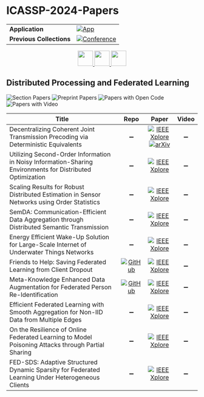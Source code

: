 # ICASSP-2024-Papers

<table>
    <tr>
        <td><strong>Application</strong></td>
        <td>
            <a href="https://huggingface.co/spaces/DmitryRyumin/NewEraAI-Papers" style="float:left;">
                <img src="https://img.shields.io/badge/🤗-NewEraAI--Papers-FFD21F.svg" alt="App" />
            </a>
        </td>
    </tr>
    <tr>
        <td><strong>Previous Collections</strong></td>
        <td>
            <a href="https://github.com/DmitryRyumin/ICASSP-2023-24-Papers/blob/main/README_2023.md">
                <img src="http://img.shields.io/badge/ICASSP-2023-0073AE.svg" alt="Conference">
            </a>
        </td>
    </tr>
</table>

<div align="center">
    <a href="https://github.com/DmitryRyumin/ICASSP-2023-24-Papers/blob/main/sections/2024/main/MLSP-P3.md">
        <img src="https://cdn.jsdelivr.net/gh/DmitryRyumin/NewEraAI-Papers@main/images/left.svg" width="40" alt="" />
    </a>
    <a href="https://github.com/DmitryRyumin/ICASSP-2023-24-Papers/">
        <img src="https://cdn.jsdelivr.net/gh/DmitryRyumin/NewEraAI-Papers@main/images/home.svg" width="40" alt="" />
    </a>
    <a href="https://github.com/DmitryRyumin/ICASSP-2023-24-Papers/blob/main/sections/2024/main/BISP-P3.md">
        <img src="https://cdn.jsdelivr.net/gh/DmitryRyumin/NewEraAI-Papers@main/images/right.svg" width="40" alt="" />
    </a>
</div>

## Distributed Processing and Federated Learning

![Section Papers](https://img.shields.io/badge/Section%20Papers-10-42BA16) ![Preprint Papers](https://img.shields.io/badge/Preprint%20Papers-1-b31b1b) ![Papers with Open Code](https://img.shields.io/badge/Papers%20with%20Open%20Code-2-1D7FBF) ![Papers with Video](https://img.shields.io/badge/Papers%20with%20Video-0-FF0000)

| **Title** | **Repo** | **Paper** | **Video** |
|-----------|:--------:|:---------:|:---------:|
| Decentralizing Coherent Joint Transmission Precoding via Deterministic Equivalents | :heavy_minus_sign: | [![IEEE Xplore](https://img.shields.io/badge/IEEE-10447449-E4A42C.svg)](https://ieeexplore.ieee.org/document/10447449) <br /> [![arXiv](https://img.shields.io/badge/arXiv-2403.09958-b31b1b.svg)](https://arxiv.org/abs/2403.09958) | :heavy_minus_sign: |
| Utilizing Second-Order Information in Noisy Information-Sharing Environments for Distributed Optimization | :heavy_minus_sign: | [![IEEE Xplore](https://img.shields.io/badge/IEEE-10447051-E4A42C.svg)](https://ieeexplore.ieee.org/document/10447051) | :heavy_minus_sign: |
| Scaling Results for Robust Distributed Estimation in Sensor Networks using Order Statistics | :heavy_minus_sign: | [![IEEE Xplore](https://img.shields.io/badge/IEEE-10447677-E4A42C.svg)](https://ieeexplore.ieee.org/document/10447677) | :heavy_minus_sign: |
| SemDA: Communication-Efficient Data Aggregation through Distributed Semantic Transmission | :heavy_minus_sign: | [![IEEE Xplore](https://img.shields.io/badge/IEEE-10446003-E4A42C.svg)](https://ieeexplore.ieee.org/document/10446003) | :heavy_minus_sign: |
| Energy Efficient Wake-Up Solution for Large-Scale Internet of Underwater Things Networks | :heavy_minus_sign: | [![IEEE Xplore](https://img.shields.io/badge/IEEE-10447247-E4A42C.svg)](https://ieeexplore.ieee.org/document/10447247) | :heavy_minus_sign: |
| Friends to Help: Saving Federated Learning from Client Dropout | [![GitHub](https://img.shields.io/github/stars/ystex/Federated-Learning-with-Friend-Discovery-and-Model-Substitution-?style=flat)](https://github.com/ystex/Federated-Learning-with-Friend-Discovery-and-Model-Substitution-) | [![IEEE Xplore](https://img.shields.io/badge/IEEE-10447268-E4A42C.svg)](https://ieeexplore.ieee.org/document/10447268) | :heavy_minus_sign: |
| Meta-Knowledge Enhanced Data Augmentation for Federated Person Re-Identification | [![GitHub](https://img.shields.io/github/stars/songchunli1999/MEDA?style=flat)](https://github.com/songchunli1999/MEDA) | [![IEEE Xplore](https://img.shields.io/badge/IEEE-10447543-E4A42C.svg)](https://ieeexplore.ieee.org/document/10447543) | :heavy_minus_sign: |
| Efficient Federated Learning with Smooth Aggregation for Non-IID Data from Multiple Edges | :heavy_minus_sign: | [![IEEE Xplore](https://img.shields.io/badge/IEEE-10447506-E4A42C.svg)](https://ieeexplore.ieee.org/document/10447506) | :heavy_minus_sign: |
| On the Resilience of Online Federated Learning to Model Poisoning Attacks through Partial Sharing | :heavy_minus_sign: | [![IEEE Xplore](https://img.shields.io/badge/IEEE-10447497-E4A42C.svg)](https://ieeexplore.ieee.org/document/10447497) | :heavy_minus_sign: |
| FED-SDS: Adaptive Structured Dynamic Sparsity for Federated Learning Under Heterogeneous Clients | :heavy_minus_sign: | [![IEEE Xplore](https://img.shields.io/badge/IEEE-10446879-E4A42C.svg)](https://ieeexplore.ieee.org/document/10446879) | :heavy_minus_sign: |
